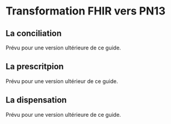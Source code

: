 # Transformation FHIR vers PN13

## La conciliation

Prévu pour une version ultérieure de ce guide.

## La prescritpion

Prévu pour une version ultérieur de ce guide.

## La dispensation

Prévu pour une version ultérieure de ce guide.

